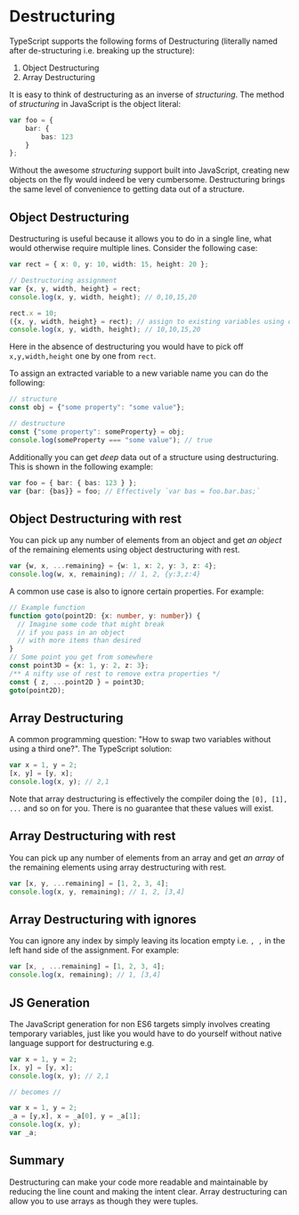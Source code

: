 # Destructuring

TypeScript supports the following forms of Destructuring \(literally named after de-structuring i.e. breaking up the structure\):

1. Object Destructuring
2. Array Destructuring

It is easy to think of destructuring as an inverse of _structuring_. The method of _structuring_ in JavaScript is the object literal:

```typescript
var foo = {
    bar: {
        bas: 123
    }
};
```

Without the awesome _structuring_ support built into JavaScript, creating new objects on the fly would indeed be very cumbersome. Destructuring brings the same level of convenience to getting data out of a structure.

## Object Destructuring

Destructuring is useful because it allows you to do in a single line, what would otherwise require multiple lines. Consider the following case:

```typescript
var rect = { x: 0, y: 10, width: 15, height: 20 };

// Destructuring assignment
var {x, y, width, height} = rect;
console.log(x, y, width, height); // 0,10,15,20

rect.x = 10;
({x, y, width, height} = rect); // assign to existing variables using outer parentheses
console.log(x, y, width, height); // 10,10,15,20
```

Here in the absence of destructuring you would have to pick off `x,y,width,height` one by one from `rect`.

To assign an extracted variable to a new variable name you can do the following:

```typescript
// structure
const obj = {"some property": "some value"};

// destructure
const {"some property": someProperty} = obj;
console.log(someProperty === "some value"); // true
```

Additionally you can get _deep_ data out of a structure using destructuring. This is shown in the following example:

```typescript
var foo = { bar: { bas: 123 } };
var {bar: {bas}} = foo; // Effectively `var bas = foo.bar.bas;`
```

## Object Destructuring with rest

You can pick up any number of elements from an object and get _an object_ of the remaining elements using object destructuring with rest.

```typescript
var {w, x, ...remaining} = {w: 1, x: 2, y: 3, z: 4};
console.log(w, x, remaining); // 1, 2, {y:3,z:4}
```

A common use case is also to ignore certain properties. For example:

```typescript
// Example function
function goto(point2D: {x: number, y: number}) {
  // Imagine some code that might break
  // if you pass in an object
  // with more items than desired
}
// Some point you get from somewhere
const point3D = {x: 1, y: 2, z: 3};
/** A nifty use of rest to remove extra properties */
const { z, ...point2D } = point3D;
goto(point2D);
```

## Array Destructuring

A common programming question: "How to swap two variables without using a third one?". The TypeScript solution:

```typescript
var x = 1, y = 2;
[x, y] = [y, x];
console.log(x, y); // 2,1
```

Note that array destructuring is effectively the compiler doing the `[0], [1], ...` and so on for you. There is no guarantee that these values will exist.

## Array Destructuring with rest

You can pick up any number of elements from an array and get _an array_ of the remaining elements using array destructuring with rest.

```typescript
var [x, y, ...remaining] = [1, 2, 3, 4];
console.log(x, y, remaining); // 1, 2, [3,4]
```

## Array Destructuring with ignores

You can ignore any index by simply leaving its location empty i.e. `, ,` in the left hand side of the assignment. For example:

```typescript
var [x, , ...remaining] = [1, 2, 3, 4];
console.log(x, remaining); // 1, [3,4]
```

## JS Generation

The JavaScript generation for non ES6 targets simply involves creating temporary variables, just like you would have to do yourself without native language support for destructuring e.g.

```typescript
var x = 1, y = 2;
[x, y] = [y, x];
console.log(x, y); // 2,1

// becomes //

var x = 1, y = 2;
_a = [y,x], x = _a[0], y = _a[1];
console.log(x, y);
var _a;
```

## Summary

Destructuring can make your code more readable and maintainable by reducing the line count and making the intent clear. Array destructuring can allow you to use arrays as though they were tuples.

